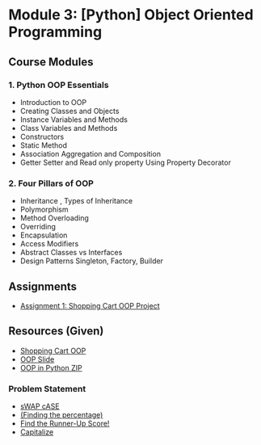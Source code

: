# Module 3: [Python] Object Oriented Programming

## Course Modules

### 1. **Python OOP Essentials**

-   Introduction to OOP
-   Creating Classes and Objects
-   Instance Variables and Methods
-   Class Variables and Methods
-   Constructors
-   Static Method
-   Association Aggregation and Composition
-   Getter Setter and Read only property Using Property Decorator

### 2. **Four Pillars of OOP**

-   Inheritance , Types of Inheritance
-   Polymorphism
-   Method Overloading
-   Overriding
-   Encapsulation
-   Access Modifiers
-   Abstract Classes vs Interfaces
-   Design Patterns Singleton, Factory, Builder

## Assignments

-   [Assignment 1: Shopping Cart OOP Project](./assignment/shoping-card-oop.py)

## Resources (Given)

-   [Shopping Cart OOP](./resource/given-shoping-cart-oop.py)
-   [OOP Slide](./resource/OOP.pdf)
-   [OOP in Python ZIP](./resource/Object%20Oriented%20Programming.zip)

### Problem Statement

-   [sWAP cASE](https://www.hackerrank.com/challenges/swap-case/problem?isFullScreen=true)
-   [(Finding the percentage)](https://www.hackerrank.com/challenges/finding-the-percentage/problem?isFullScreen=true)
-   [Find the Runner-Up Score!](https://www.hackerrank.com/challenges/find-second-maximum-number-in-a-list/problem?isFullScreen=true)
-   [Capitalize ](https://www.hackerrank.com/challenges/capitalize/problem?isFullScreen=true)
